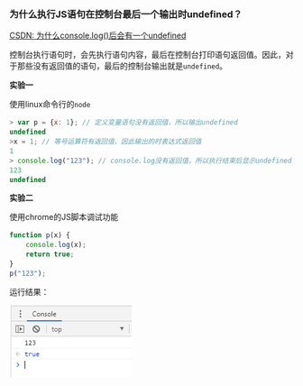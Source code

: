 ### 为什么执行JS语句在控制台最后一个输出时undefined？

[CSDN: 为什么console.log()后会有一个undefined](https://blog.csdn.net/qiansuike/article/details/90765903)

控制台执行语句时，会先执行语句内容，最后在控制台打印语句返回值。因此，对于那些没有返回值的语句，最后的控制台输出就是`undefined`。

**实验一**

使用linux命令行的`node`

```js
> var p = {x: 1}; // 定义变量语句没有返回值，所以输出undefined
undefined
>x = 1; // 等号运算符有返回值，因此输出的时表达式返回值
1
> console.log("123"); // console.log没有返回值，所以执行结束后显示undefined
123
undefined
```

**实验二**

使用chrome的JS脚本调试功能

```js
function p(x) {
    console.log(x);
    return true;
}
p("123");
```

运行结果：

![](/assets/front002_01.PNG)